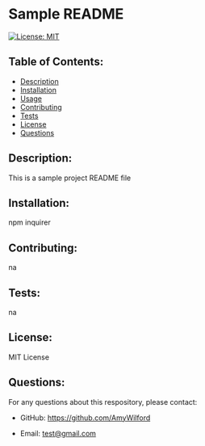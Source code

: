 # Sample README

[![License: MIT](https://img.shields.io/badge/License-MIT-yellow.svg)](https://opensource.org/licenses/MIT)
## Table of Contents:
- [Description](#description)
- [Installation](#installation)
- [Usage](#usage)
- [Contributing](#contributing)
- [Tests](#tests)
- [License](#license)
- [Questions](#questions)
## Description:

This is a sample project README file

## Installation:

npm inquirer

## Contributing:

na

## Tests:

na
## License:
 MIT License

## Questions:

For any questions about this respository, please contact:
 
- GitHub: https://github.com/AmyWilford

- Email: test@gmail.com